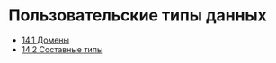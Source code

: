 # Пользовательские типы данных

- [14.1 Домены](./14.1%20Domains)
- [14.2 Составные типы](./14.2%20Composite%20types)
